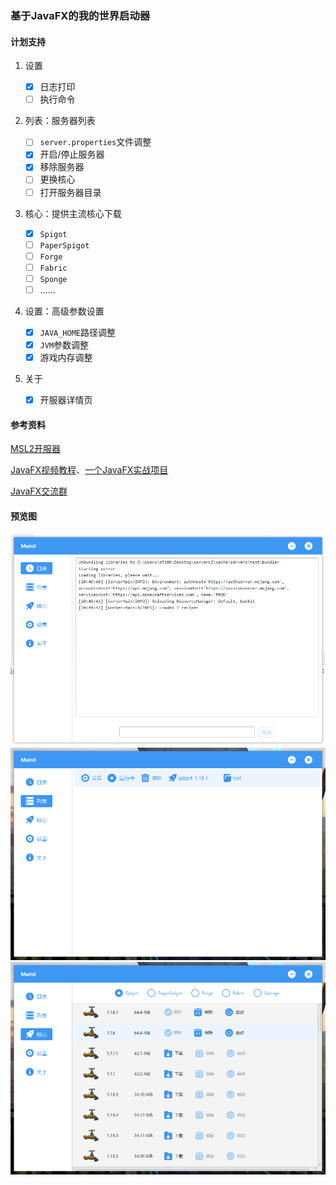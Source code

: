 ### 基于JavaFX的我的世界启动器

#### 计划支持

1. 设置

   - [x] 日志打印
   - [ ] 执行命令
2. 列表：服务器列表

   - [ ] `server.properties`文件调整
   - [x] 开启/停止服务器
   - [x] 移除服务器
   - [ ] 更换核心
   - [ ] 打开服务器目录
3. 核心：提供主流核心下载

   - [x] `Spigot`
   - [ ] `PaperSpigot`
   - [ ] `Forge`
   - [ ] `Fabric`
   - [ ] `Sponge`
   - [ ] ......
4. 设置：高级参数设置

   - [x] `JAVA_HOME`路径调整
   - [x] `JVM`参数调整
   - [x] 游戏内存调整
5. 关于

   - [x] 开服器详情页

#### 参考资料

[MSL2开服器](https://github.com/Waheal/MSL2)

[JavaFX视频教程](https://space.bilibili.com/5096022/channel/seriesdetail?sid=394169)、[一个JavaFX实战项目](https://space.bilibili.com/397562730)

[JavaFX交流群](https://jq.qq.com/?_wv=1027&k=tYgmJDcH)

#### 预览图

<img src="./img/image-20220208205037329.png" alt="image-20220208205037329" style="zoom:60%;" />

<img src="./img/list.png" alt="image-20220208205037329" style="zoom:60%;" />

<img src="./img/core.png" alt="image-20220208205037329" style="zoom:60%;" />

